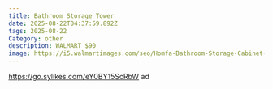 ```yaml
---
title: Bathroom Storage Tower
date: 2025-08-22T04:37:59.892Z
tags: 2025-08-22
Category: other
description: WALMART $90
image: https://i5.walmartimages.com/seo/Homfa-Bathroom-Storage-Cabinet-White-Linen-Cabinet-Narrow-Tall-Cabinet-Storage-Tower-with-Door-and-Drawer_7fae874d-8d8a-4279-9e8e-10ddde15b26a.3a9d4ca62bcb3b923e7c1e66e64d0f94.jpeg?odnHeight=2000&odnWidth=2000&odnBg=FFFFFF
---
```

https://go.sylikes.com/eY0BY15ScRbW ad